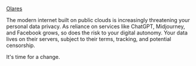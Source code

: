 [Olares](https://github.com/beclab/Olares)

The modern internet built on public clouds is increasingly threatening your personal data privacy. As reliance on services like ChatGPT, Midjourney, and Facebook grows, so does the risk to your digital autonomy. Your data lives on their servers, subject to their terms, tracking, and potential censorship.

It's time for a change.
